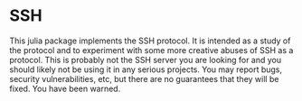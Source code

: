 # SSH

This julia package implements the SSH protocol. It is intended as a study of the
protocol and to experiment with some more creative abuses of SSH as a protocol.
This is probably not the SSH server you are looking for and you should likely
not be using it in any serious projects. You may report bugs, security
vulnerabilities, etc, but there are no guarantees that they will be fixed.
You have been warned.
